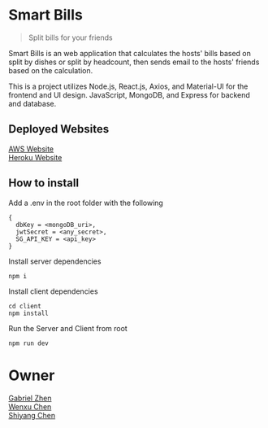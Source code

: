 # Smart Bills
> Split bills for your friends
> 
Smart Bills is an web application that calculates the hosts' bills based on split by dishes or split by headcount, then sends email to the hosts' friends based on the calculation.

This is a project utilizes Node.js, React.js, Axios, and Material-UI for the frontend and UI design. JavaScript, MongoDB, and Express for backend and database.

## Deployed Websites
[AWS Website](https://smartbills-aws.com/)  
[Heroku Website](https://smart-billy.herokuapp.com/)


## How to install
Add a .env in the root folder with the following
```
{
  dbKey = <mongoDB_uri>,
  jwtSecret = <any_secret>,
  SG_API_KEY = <api_key>
}
```

Install server dependencies  
```
npm i
```

Install client dependencies
```
cd client 
npm install
```
Run the Server and Client from root  
```
npm run dev
```

# Owner
[Gabriel Zhen](https://github.com/gabzn)  
[Wenxu Chen](https://github.com/WenxuC)  
[Shiyang Chen](https://github.com/channnx)

